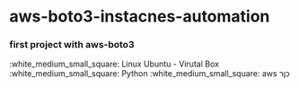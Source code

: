 <h1>aws-boto3-instacnes-automation</h1> 
<h3>first project with aws-boto3</h3>
:white_medium_small_square: Linux Ubuntu - Virutal Box
:white_medium_small_square: Python
:white_medium_small_square: aws
כןר
